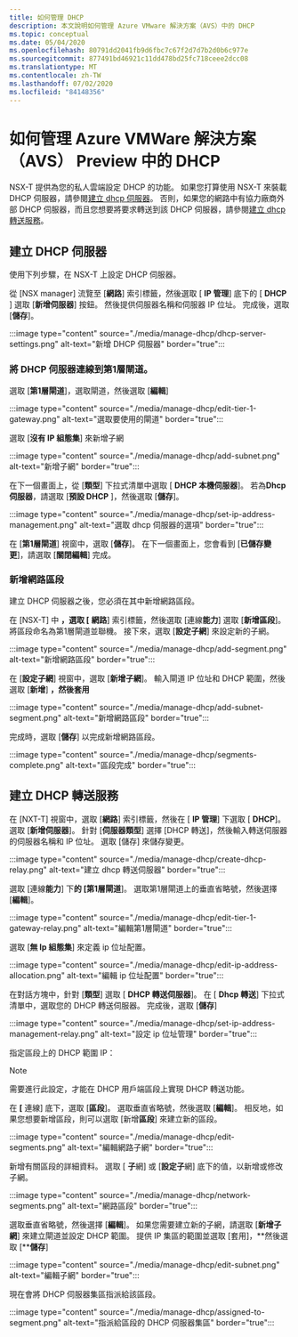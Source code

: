 ```yaml
---
title: 如何管理 DHCP
description: 本文說明如何管理 Azure VMware 解決方案（AVS）中的 DHCP
ms.topic: conceptual
ms.date: 05/04/2020
ms.openlocfilehash: 80791dd2041fb9d6fbc7c67f2d7d7b2d0b6c977e
ms.sourcegitcommit: 877491bd46921c11dd478bd25fc718ceee2dcc08
ms.translationtype: MT
ms.contentlocale: zh-TW
ms.lasthandoff: 07/02/2020
ms.locfileid: "84148356"
---
```

# <a name="how-to-manage-dhcp-in-azure-vmware-solution-avs-preview"></a>如何管理 Azure VMWare 解決方案（AVS） Preview 中的 DHCP

NSX-T 提供為您的私人雲端設定 DHCP 的功能。 如果您打算使用 NSX-T 來裝載 DHCP 伺服器，請參閱[建立 dhcp 伺服器](#create-dhcp-server)。 否則，如果您的網路中有協力廠商外部 DHCP 伺服器，而且您想要將要求轉送到該 DHCP 伺服器，請參閱[建立 dhcp 轉送服務](#create-dhcp-relay-service)。

## <a name="create-dhcp-server"></a>建立 DHCP 伺服器

使用下列步驟，在 NSX-T 上設定 DHCP 伺服器。

從 [NSX manager] 流覽至 [**網路**] 索引標籤，然後選取 [ **IP 管理**] 底下的 [ **DHCP** ] 選取 [**新增伺服器**] 按鈕。 然後提供伺服器名稱和伺服器 IP 位址。 完成後，選取 [**儲存**]。

:::image type="content" source="./media/manage-dhcp/dhcp-server-settings.png" alt-text="新增 DHCP 伺服器" border="true":::

### <a name="connect-dhcp-server-to-the-tier-1-gateway"></a>將 DHCP 伺服器連線到第1層閘道。

選取 [**第1層閘道**]，選取閘道，然後選取 [**編輯**]

:::image type="content" source="./media/manage-dhcp/edit-tier-1-gateway.png" alt-text="選取要使用的閘道" border="true":::

選取 [**沒有 IP 組態集**] 來新增子網

:::image type="content" source="./media/manage-dhcp/add-subnet.png" alt-text="新增子網" border="true":::

在下一個畫面上，從 [**類型**] 下拉式清單中選取 [ **DHCP 本機伺服器**]。 若為**Dhcp 伺服器**，請選取 [**預設 DHCP** ]，然後選取 [**儲存**]。

:::image type="content" source="./media/manage-dhcp/set-ip-address-management.png" alt-text="選取 dhcp 伺服器的選項" border="true":::

在 [**第1層閘道**] 視窗中，選取 [**儲存**]。 在下一個畫面上，您會看到 [**已儲存變更**]，請選取 [**關閉編輯**] 完成。

### <a name="add-a-network-segment"></a>新增網路區段

建立 DHCP 伺服器之後，您必須在其中新增網路區段。

在 [NSX-T] 中 **，選取 [** **網路**] 索引標籤，然後選取 [連線**能力**] 選取 [**新增區段**]。 將區段命名為第1層閘道並聯機。 接下來，選取 [**設定子網**] 來設定新的子網。 

:::image type="content" source="./media/manage-dhcp/add-segment.png" alt-text="新增網路區段" border="true":::

在 [**設定子網**] 視窗中，選取 [**新增子網**]。 輸入閘道 IP 位址和 DHCP 範圍，然後選取 [**新增**] **，然後套用**

:::image type="content" source="./media/manage-dhcp/add-subnet-segment.png" alt-text="新增網路區段" border="true":::

完成時，選取 [**儲存**] 以完成新增網路區段。

:::image type="content" source="./media/manage-dhcp/segments-complete.png" alt-text="區段完成" border="true":::

## <a name="create-dhcp-relay-service"></a>建立 DHCP 轉送服務

在 [NXT-T] 視窗中，選取 [**網路**] 索引標籤，然後在 [ **IP 管理**] 下選取 [ **DHCP**]。 選取 [**新增伺服器**]。 針對 [**伺服器類型**] 選擇 [DHCP 轉送]，然後輸入轉送伺服器的伺服器名稱和 IP 位址。 選取 [儲存] 來儲存變更。

:::image type="content" source="./media/manage-dhcp/create-dhcp-relay.png" alt-text="建立 dhcp 轉送伺服器" border="true":::

選取 [連線**能力**] 下**的 [第1層閘道**]。 選取第1層閘道上的垂直省略號，然後選擇 [**編輯**]。

:::image type="content" source="./media/manage-dhcp/edit-tier-1-gateway-relay.png" alt-text="編輯第1層閘道" border="true":::

選取 [**無 Ip 組態集**] 來定義 ip 位址配置。

:::image type="content" source="./media/manage-dhcp/edit-ip-address-allocation.png" alt-text="編輯 ip 位址配置" border="true":::

在對話方塊中，針對 [**類型**] 選取 [ **DHCP 轉送伺服器**]。 在 [ **Dhcp 轉送**] 下拉式清單中，選取您的 DHCP 轉送伺服器。 完成後，選取 [**儲存**]

:::image type="content" source="./media/manage-dhcp/set-ip-address-management-relay.png" alt-text="設定 ip 位址管理" border="true":::

指定區段上的 DHCP 範圍 IP：

> [!NOTE]
> 需要進行此設定，才能在 DHCP 用戶端區段上實現 DHCP 轉送功能。 

在 **[** 連線] 底下，選取 [**區段**]。 選取垂直省略號，然後選取 [**編輯**]。 相反地，如果您想要新增區段，則可以選取 [新增**區段**] 來建立新的區段。

:::image type="content" source="./media/manage-dhcp/edit-segments.png" alt-text="編輯網路子網" border="true":::

新增有關區段的詳細資料。 選取 [ **子**網] 或 [**設定子**網] 底下的值，以新增或修改子網。

:::image type="content" source="./media/manage-dhcp/network-segments.png" alt-text="網路區段" border="true":::

選取垂直省略號，然後選擇 [**編輯**]。 如果您需要建立新的子網，請選取 [**新增子網**] 來建立閘道並設定 DHCP 範圍。 提供 IP 集區的範圍並選取 [套用]，**然後選取 [****儲存**]

:::image type="content" source="./media/manage-dhcp/edit-subnet.png" alt-text="編輯子網" border="true":::

現在會將 DHCP 伺服器集區指派給該區段。

:::image type="content" source="./media/manage-dhcp/assigned-to-segment.png" alt-text="指派給區段的 DHCP 伺服器集區" border="true":::
